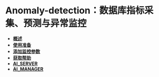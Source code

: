 # Anomaly-detection：数据库指标采集、预测与异常监控<a name="ZH-CN_TOPIC_0296549224"></a>

-   **[概述](概述-43.md)**
-   **[使用准备](使用准备-8.md)**
-   **[添加监控参数](添加监控参数.md)**
-   **[获取帮助](获取帮助-9.md)**
-   **[AI_SERVER](AI_SERVER.md)**
-   **[AI_MANAGER](AI_MANAGER.md)**

